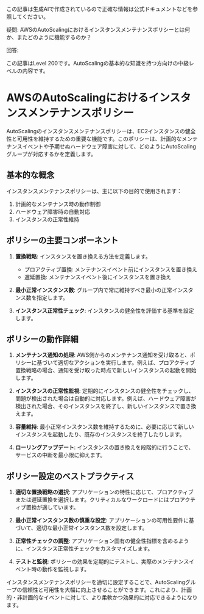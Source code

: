 この記事は生成AIで作成されているので正確な情報は公式ドキュメントなどを参照してください。

疑問: AWSのAutoScalingにおけるインスタンスメンテナンスポリシーとは何か、またどのように機能するのか？

回答:

この記事はLevel 200です。AutoScalingの基本的な知識を持つ方向けの中級レベルの内容です。

# AWSのAutoScalingにおけるインスタンスメンテナンスポリシー

AutoScalingのインスタンスメンテナンスポリシーは、EC2インスタンスの健全性と可用性を維持するための重要な機能です。このポリシーは、計画的なメンテナンスイベントや予期せぬハードウェア障害に対して、どのようにAutoScalingグループが対応するかを定義します。

## 基本的な概念

インスタンスメンテナンスポリシーは、主に以下の目的で使用されます：

1. 計画的なメンテナンス時の動作制御
2. ハードウェア障害時の自動対応
3. インスタンスの正常性維持

## ポリシーの主要コンポーネント

1. **置換戦略**: インスタンスを置き換える方法を定義します。
   - プロアクティブ置換: メンテナンスイベント前にインスタンスを置き換え
   - 遅延置換: メンテナンスイベント後にインスタンスを置き換え

2. **最小正常インスタンス数**: グループ内で常に維持すべき最小の正常インスタンス数を指定します。

3. **インスタンス正常性チェック**: インスタンスの健全性を評価する基準を設定します。

## ポリシーの動作詳細

1. **メンテナンス通知の処理**:
   AWS側からのメンテナンス通知を受け取ると、ポリシーに基づいて適切なアクションを実行します。例えば、プロアクティブ置換戦略の場合、通知を受け取った時点で新しいインスタンスの起動を開始します。

2. **インスタンスの正常性監視**:
   定期的にインスタンスの健全性をチェックし、問題が検出された場合は自動的に対応します。例えば、ハードウェア障害が検出された場合、そのインスタンスを終了し、新しいインスタンスで置き換えます。

3. **容量維持**:
   最小正常インスタンス数を維持するために、必要に応じて新しいインスタンスを起動したり、既存のインスタンスを終了したりします。

4. **ローリングアップデート**:
   インスタンスの置き換えを段階的に行うことで、サービスの中断を最小限に抑えます。

## ポリシー設定のベストプラクティス

1. **適切な置換戦略の選択**:
   アプリケーションの特性に応じて、プロアクティブまたは遅延置換を選択します。クリティカルなワークロードにはプロアクティブ置換が適しています。

2. **最小正常インスタンス数の慎重な設定**:
   アプリケーションの可用性要件に基づいて、適切な最小正常インスタンス数を設定します。

3. **正常性チェックの調整**:
   アプリケーション固有の健全性指標を含めるように、インスタンス正常性チェックをカスタマイズします。

4. **テストと監視**:
   ポリシーの効果を定期的にテストし、実際のメンテナンスイベント時の動作を監視します。

インスタンスメンテナンスポリシーを適切に設定することで、AutoScalingグループの信頼性と可用性を大幅に向上させることができます。これにより、計画的・非計画的なイベントに対して、より柔軟かつ効果的に対応できるようになります。